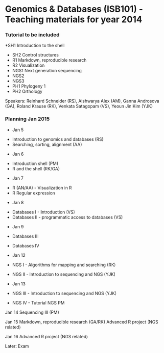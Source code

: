Genomics & Databases (ISB101) - Teaching materials for year 2014
================================================================



### Tutorial to be included

  *SH1 Introduction to the shell
 *  SH2 Control structures
 * R1 Markdown, reproducible research
 * R2 Visualization
 * NGS1 Next generation sequencing 
 * NGS2 
 * NGS3 
 * PH1 Phylogeny 1
 * PH2 Orthology

Speakers: Reinhard Schneider (RS), Aishwarya Alex (AM), Ganna Androsova (GA), Roland Krause (RK), Venkata Satagopam (VS), Yeoun Jin Kim (YJK)

### Planning Jan 2015

 * Jan 5
 - Introduction to genomics and databases (RS)
 - Searching, sorting, alignment (AA) 

 * Jan 6
  - Introduction shell (PM)
  - R and the shell (RK/GA)

* Jan 7
 - R  (AN/AA) - Visualization in R
 - R Regular expression
 
 * Jan 8
 - Databases I - Introduction (VS)
 - Databases II - programmatic access to databases (VS)

* Jan 9
 * Databases III
 * Databases IV

* Jan 12
 * NGS I - Algorithms for mapping and searching (RK)
 * NGS II - Introduction to sequencing and NGS (YJK)

* Jan 13
 * NGS III  - Introduction to sequencing and NGS (YJK)
 * NGS IV - Tutorial NGS PM

Jan 14 Sequencing III (PM)


Jan 15 
Markdown, reproducible research (GA/RK)
Advanced R project (NGS related)

Jan 16 
Advanced R project (NGS related)

Later: Exam
